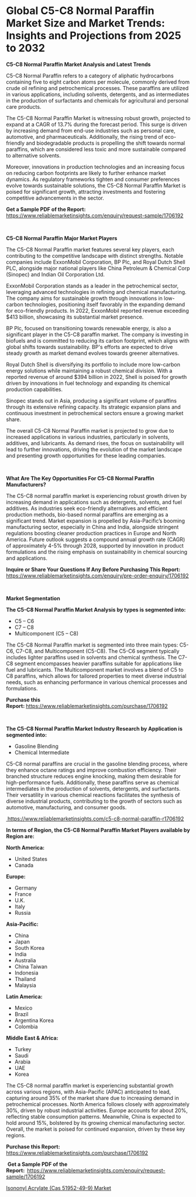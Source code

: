 <p><h1>Global C5-C8 Normal Paraffin Market Size and Market Trends: Insights and Projections from 2025 to 2032</h1></p><p><strong>C5-C8 Normal Paraffin Market Analysis and Latest Trends</strong></p>
<p><p>C5-C8 Normal Paraffin refers to a category of aliphatic hydrocarbons containing five to eight carbon atoms per molecule, commonly derived from crude oil refining and petrochemical processes. These paraffins are utilized in various applications, including solvents, detergents, and as intermediates in the production of surfactants and chemicals for agricultural and personal care products.</p><p>The C5-C8 Normal Paraffin Market is witnessing robust growth, projected to expand at a CAGR of 13.7% during the forecast period. This surge is driven by increasing demand from end-use industries such as personal care, automotive, and pharmaceuticals. Additionally, the rising trend of eco-friendly and biodegradable products is propelling the shift towards normal paraffins, which are considered less toxic and more sustainable compared to alternative solvents. </p><p>Moreover, innovations in production technologies and an increasing focus on reducing carbon footprints are likely to further enhance market dynamics. As regulatory frameworks tighten and consumer preferences evolve towards sustainable solutions, the C5-C8 Normal Paraffin Market is poised for significant growth, attracting investments and fostering competitive advancements in the sector.</p></p>
<p><strong>Get a Sample PDF of the Report:&nbsp;</strong> <a href="https://www.reliablemarketinsights.com/enquiry/request-sample/1706192?utm_campaign=2004&utm_medium=2&utm_source=Github&utm_content=ia&utm_term=10012025&utm_id=c5-c8-normal-paraffin">https://www.reliablemarketinsights.com/enquiry/request-sample/1706192</a></p>
<p>&nbsp;</p>
<p><strong>C5-C8 Normal Paraffin Major Market Players</strong></p>
<p><p>The C5-C8 Normal Paraffin market features several key players, each contributing to the competitive landscape with distinct strengths. Notable companies include ExxonMobil Corporation, BP Plc, and Royal Dutch Shell PLC, alongside major national players like China Petroleum & Chemical Corp (Sinopec) and Indian Oil Corporation Ltd.</p><p>ExxonMobil Corporation stands as a leader in the petrochemical sector, leveraging advanced technologies in refining and chemical manufacturing. The company aims for sustainable growth through innovations in low-carbon technologies, positioning itself favorably in the expanding demand for eco-friendly products. In 2022, ExxonMobil reported revenue exceeding $413 billion, showcasing its substantial market presence.</p><p>BP Plc, focused on transitioning towards renewable energy, is also a significant player in the C5-C8 paraffin market. The company is investing in biofuels and is committed to reducing its carbon footprint, which aligns with global shifts towards sustainability. BP's efforts are expected to drive steady growth as market demand evolves towards greener alternatives.</p><p>Royal Dutch Shell is diversifying its portfolio to include more low-carbon energy solutions while maintaining a robust chemical division. With a reported revenue of around $394 billion in 2022, Shell is poised for growth driven by innovations in fuel technology and expanding its chemical production capabilities.</p><p>Sinopec stands out in Asia, producing a significant volume of paraffins through its extensive refining capacity. Its strategic expansion plans and continuous investment in petrochemical sectors ensure a growing market share.</p><p>The overall C5-C8 Normal Paraffin market is projected to grow due to increased applications in various industries, particularly in solvents, additives, and lubricants. As demand rises, the focus on sustainability will lead to further innovations, driving the evolution of the market landscape and presenting growth opportunities for these leading companies.</p></p>
<p>&nbsp;</p>
<p><strong>What Are The Key Opportunities For C5-C8 Normal Paraffin Manufacturers?</strong></p>
<p><p>The C5-C8 normal paraffin market is experiencing robust growth driven by increasing demand in applications such as detergents, solvents, and fuel additives. As industries seek eco-friendly alternatives and efficient production methods, bio-based normal paraffins are emerging as a significant trend. Market expansion is propelled by Asia-Pacific’s booming manufacturing sector, especially in China and India, alongside stringent regulations boosting cleaner production practices in Europe and North America. Future outlook suggests a compound annual growth rate (CAGR) of approximately 4-5% through 2028, supported by innovation in product formulations and the rising emphasis on sustainability in chemical sourcing and applications.</p></p>
<p><strong>Inquire or Share Your Questions If Any Before Purchasing This Report:</strong> <a href="https://www.reliablemarketinsights.com/enquiry/pre-order-enquiry/1706192?utm_campaign=2004&utm_medium=2&utm_source=Github&utm_content=ia&utm_term=10012025&utm_id=c5-c8-normal-paraffin">https://www.reliablemarketinsights.com/enquiry/pre-order-enquiry/1706192</a></p>
<p>&nbsp;</p>
<p><strong>Market Segmentation</strong></p>
<p><strong>The C5-C8 Normal Paraffin Market Analysis by types is segmented into:</strong></p>
<p><ul><li>C5 – C6</li><li>C7 – C8</li><li>Multicomponent (C5 – C8)</li></ul></p>
<p><p>The C5-C8 Normal Paraffin market is segmented into three main types: C5-C6, C7-C8, and Multicomponent (C5-C8). The C5-C6 segment typically includes lighter paraffins used in solvents and chemical synthesis. The C7-C8 segment encompasses heavier paraffins suitable for applications like fuel and lubricants. The Multicomponent market involves a blend of C5 to C8 paraffins, which allows for tailored properties to meet diverse industrial needs, such as enhancing performance in various chemical processes and formulations.</p></p>
<p><strong>Purchase this Report:&nbsp;</strong><a href="https://www.reliablemarketinsights.com/purchase/1706192?utm_campaign=2004&utm_medium=2&utm_source=Github&utm_content=ia&utm_term=10012025&utm_id=c5-c8-normal-paraffin">https://www.reliablemarketinsights.com/purchase/1706192</a></p>
<p>&nbsp;</p>
<p><strong>The C5-C8 Normal Paraffin Market Industry Research by Application is segmented into:</strong></p>
<p><ul><li>Gasoline Blending</li><li>Chemical Intermediate</li></ul></p>
<p><p>C5-C8 normal paraffins are crucial in the gasoline blending process, where they enhance octane ratings and improve combustion efficiency. Their branched structure reduces engine knocking, making them desirable for high-performance fuels. Additionally, these paraffins serve as chemical intermediates in the production of solvents, detergents, and surfactants. Their versatility in various chemical reactions facilitates the synthesis of diverse industrial products, contributing to the growth of sectors such as automotive, manufacturing, and consumer goods.</p></p>
<p><a href="https://www.reliablemarketinsights.com/c5-c8-normal-paraffin-r1706192?utm_campaign=2004&utm_medium=2&utm_source=Github&utm_content=ia&utm_term=10012025&utm_id=c5-c8-normal-paraffin">&nbsp;https://www.reliablemarketinsights.com/c5-c8-normal-paraffin-r1706192</a></p>
<p><strong>In terms of Region, the C5-C8 Normal Paraffin Market Players available by Region are:</strong></p>
<p>
    <p> <strong> North America: </strong>
        <ul>
            <li>United States</li>
            <li>Canada</li>
        </ul>
        </p> 
    <p> <strong> Europe: </strong>
        <ul>
            <li>Germany</li>
            <li>France</li>
            <li>U.K.</li>
            <li>Italy</li>
            <li>Russia</li>
        </ul>
        </p> 
    <p> <strong> Asia-Pacific: </strong>
        <ul>
            <li>China</li>
            <li>Japan</li>
            <li>South Korea</li>
            <li>India</li>
            <li>Australia</li>
            <li>China Taiwan</li>
            <li>Indonesia</li>
            <li>Thailand</li>
            <li>Malaysia</li>
        </ul>
        </p> 
    <p> <strong> Latin America: </strong>
        <ul>
            <li>Mexico</li>
            <li>Brazil</li>
            <li>Argentina Korea</li>
            <li>Colombia</li>
        </ul>
        </p> 
    <p> <strong> Middle East & Africa: </strong>
        <ul>
            <li>Turkey</li>
            <li>Saudi</li>
            <li>Arabia</li>
            <li>UAE</li>
            <li>Korea</li>
        </ul>
    </p>
    </p>
<p><p>The C5-C8 normal paraffin market is experiencing substantial growth across various regions, with Asia-Pacific (APAC) anticipated to lead, capturing around 35% of the market share due to increasing demand in petrochemical processes. North America follows closely with approximately 30%, driven by robust industrial activities. Europe accounts for about 20%, reflecting stable consumption patterns. Meanwhile, China is expected to hold around 15%, bolstered by its growing chemical manufacturing sector. Overall, the market is poised for continued expansion, driven by these key regions.</p></p>
<p><strong>Purchase this Report: </strong><a href="https://www.reliablemarketinsights.com/purchase/1706192?utm_campaign=2004&utm_medium=2&utm_source=Github&utm_content=ia&utm_term=10012025&utm_id=c5-c8-normal-paraffin">https://www.reliablemarketinsights.com/purchase/1706192</a></p>
<p>&nbsp;<strong>Get a Sample PDF of the Report:&nbsp;&nbsp;</strong><a href="https://www.reliablemarketinsights.com/enquiry/request-sample/1706192?utm_campaign=2004&utm_medium=2&utm_source=Github&utm_content=ia&utm_term=10012025&utm_id=c5-c8-normal-paraffin">https://www.reliablemarketinsights.com/enquiry/request-sample/1706192</a></p>
<p><strong></strong></p>
<p><p><a href="https://github.com/globismark/Market-Research-Report-List-5/blob/main/isononyl-acrylate-cas-51952-49-9-market.md?utm_campaign=2004&utm_medium=2&utm_source=Github&utm_content=ia&utm_term=10012025&utm_id=c5-c8-normal-paraffin">Isononyl Acrylate (Cas 51952-49-9) Market</a></p></p>